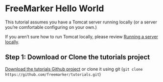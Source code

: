 # FreeMarker Hello World

This tutorial assumes you have a Tomcat server running locally (or a server you’re comfortable configuring on your own.)

If you aren’t sure how to run Tomcat locally, please review [Running a server locally](../00-running-a-server-locally).

## Step 1: Download or Clone the tutorials project

[Download the tutorials Github project](https://github.com/freemarker/tutorials/archive/master.zip) or clone it using git (`git clone https://github.com/freemarker/tutorials.git`)
